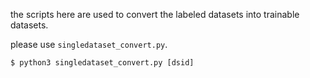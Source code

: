 the scripts here are used to convert the labeled datasets into trainable datasets.

please use `singledataset_convert.py`.

```
$ python3 singledataset_convert.py [dsid]
```

